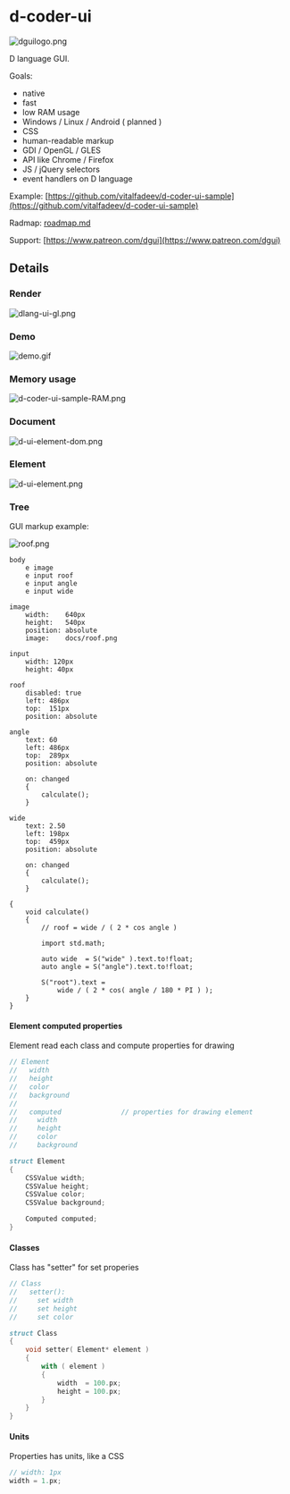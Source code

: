# d-coder-ui

![dguilogo.png](docs/dguilogo.png)

D language GUI. 

Goals:
- native
- fast
- low RAM usage
- Windows / Linux / Android ( planned )
- CSS
- human-readable markup
- GDI / OpenGL / GLES
- API like Chrome / Firefox
- JS / jQuery selectors
- event handlers on D language


Example: [https://github.com/vitalfadeev/d-coder-ui-sample](https://github.com/vitalfadeev/d-coder-ui-sample)

Radmap: [roadmap.md](roadmap.md)

Support: [https://www.patreon.com/dgui](https://www.patreon.com/dgui)


## Details

### Render

![dlang-ui-gl.png](docs/dlang-ui-gl.png)

### Demo


![demo.gif](docs/demo.gif)

### Memory usage

![d-coder-ui-sample-RAM.png](docs/d-coder-ui-sample-RAM.png)

### Document

![d-ui-element-dom.png](docs/d-ui-element-dom.png)

### Element

![d-ui-element.png](docs/d-ui-element.png)

### Tree

GUI markup example:

![roof.png](docs/roof.png)

```T
body
    e image
    e input roof
    e input angle
    e input wide

image
    width:    640px
    height:   540px
    position: absolute
    image:    docs/roof.png

input
    width: 120px
    height: 40px

roof
    disabled: true
    left: 486px
    top:  151px
    position: absolute

angle
    text: 60
    left: 486px
    top:  289px
    position: absolute

    on: changed
    {
        calculate();
    }

wide
    text: 2.50
    left: 198px
    top:  459px
    position: absolute

    on: changed
    {
        calculate();
    }

{
    void calculate()
    {
        // roof = wide / ( 2 * cos angle )

        import std.math;

        auto wide  = S("wide" ).text.to!float;
        auto angle = S("angle").text.to!float;

        S("root").text = 
            wide / ( 2 * cos( angle / 180 * PI ) );
    }
}
```

#### Element computed properties

Element read each class and compute properties for drawing

```D
// Element
//   width
//   height
//   color
//   background
//
//   computed               // properties for drawing element
//     width
//     height
//     color
//     background

struct Element 
{
    CSSValue width;
    CSSValue height;
    CSSValue color;
    CSSValue background;

    Computed computed;
}
```

#### Classes

Class has "setter" for set properies

```D
// Class
//   setter():
//     set width
//     set height
//     set color

struct Class
{
    void setter( Element* element )
    {
        with ( element )
        {
            width  = 100.px;
            height = 100.px;
        }
    }
}
```

#### Units

Properties has units, like a CSS

```D
// width: 1px
width = 1.px;
```

